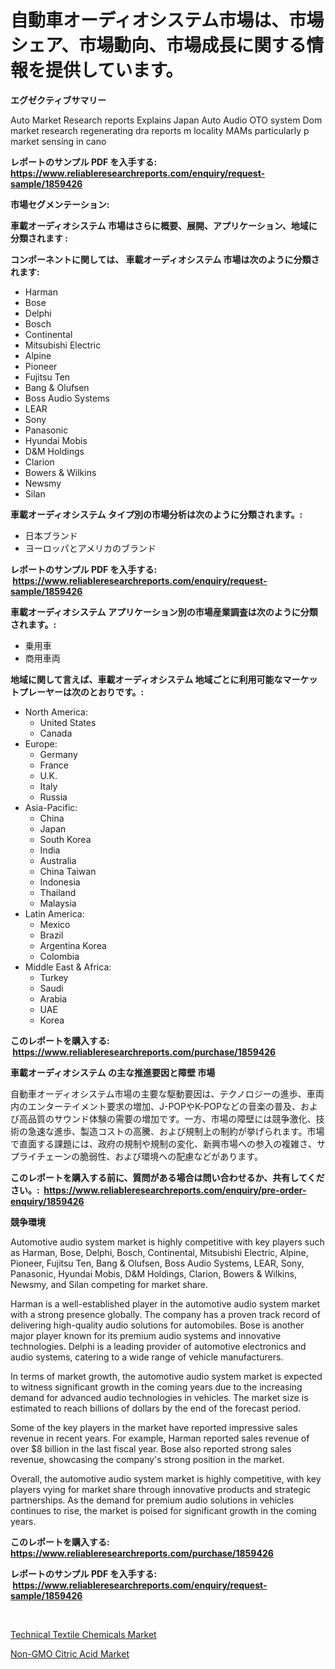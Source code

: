 <p><h1>自動車オーディオシステム市場は、市場シェア、市場動向、市場成長に関する情報を提供しています。</h1></p><p><strong>エグゼクティブサマリー</strong></p>
<p><p>Auto Market Research reports Explains Japan Auto Audio OTO system Dom market research regenerating dra reports m locality MAMs particularly p market sensing in cano</p></p>
<p><strong>レポートのサンプル PDF を入手する: <a href="https://www.reliableresearchreports.com/enquiry/request-sample/1859426">https://www.reliableresearchreports.com/enquiry/request-sample/1859426</a></strong></p>
<p><strong>市場セグメンテーション:</strong></p>
<p><strong> 車載オーディオシステム 市場はさらに概要、展開、アプリケーション、地域に分類されます :</strong></p>
<p><strong>コンポーネントに関しては、 車載オーディオシステム 市場は次のように分類されます: &nbsp;</strong></p>
<p><ul><li>Harman</li><li>Bose</li><li>Delphi</li><li>Bosch</li><li>Continental</li><li>Mitsubishi Electric</li><li>Alpine</li><li>Pioneer</li><li>Fujitsu Ten</li><li>Bang & Olufsen</li><li>Boss Audio Systems</li><li>LEAR</li><li>Sony</li><li>Panasonic</li><li>Hyundai Mobis</li><li>D&M Holdings</li><li>Clarion</li><li>Bowers & Wilkins</li><li>Newsmy</li><li>Silan</li></ul></p>
<p><strong> 車載オーディオシステム タイプ別の市場分析は次のように分類されます。:</strong></p>
<p><ul><li>日本ブランド</li><li>ヨーロッパとアメリカのブランド</li></ul></p>
<p><strong>レポートのサンプル PDF を入手する: &nbsp;<a href="https://www.reliableresearchreports.com/enquiry/request-sample/1859426">https://www.reliableresearchreports.com/enquiry/request-sample/1859426</a></strong></p>
<p><strong> 車載オーディオシステム アプリケーション別の市場産業調査は次のように分類されます。:</strong></p>
<p><ul><li>乗用車</li><li>商用車両</li></ul></p>
<p><strong>地域に関して言えば、車載オーディオシステム 地域ごとに利用可能なマーケットプレーヤーは次のとおりです。:</strong></p>
<p><ul>
    <li>
        North America:
        <ul>
            <li>United States</li>
            <li>Canada</li>
        </ul>
    </li>
    <li>
        Europe:
        <ul>
            <li>Germany</li>
            <li>France</li>
            <li>U.K.</li>
            <li>Italy</li>
            <li>Russia</li>
        </ul>
    </li>
    <li>
        Asia-Pacific:
        <ul>
            <li>China</li>
            <li>Japan</li>
            <li>South Korea</li>
            <li>India</li>
            <li>Australia</li>
            <li>China Taiwan</li>
            <li>Indonesia</li>
            <li>Thailand</li>
            <li>Malaysia</li>
        </ul>
    </li>
    <li>
        Latin America:
        <ul>
            <li>Mexico</li>
            <li>Brazil</li>
            <li>Argentina Korea</li>
            <li>Colombia</li>
        </ul>
    </li>
    <li>
        Middle East & Africa:
        <ul>
            <li>Turkey</li>
            <li>Saudi</li>
            <li>Arabia</li>
            <li>UAE</li>
            <li>Korea</li>
        </ul>
    </li>
    </ul></p>
<p><strong>このレポートを購入する: &nbsp;<a href="https://www.reliableresearchreports.com/purchase/1859426">https://www.reliableresearchreports.com/purchase/1859426</a></strong></p>
<p><strong>車載オーディオシステム の主な推進要因と障壁 市場</strong></p>
<p><p>自動車オーディオシステム市場の主要な駆動要因は、テクノロジーの進歩、車両内のエンターテイメント要求の増加、J-POPやK-POPなどの音楽の普及、および高品質のサウンド体験の需要の増加です。一方、市場の障壁には競争激化、技術の急速な進歩、製造コストの高騰、および規制上の制約が挙げられます。市場で直面する課題には、政府の規制や規制の変化、新興市場への参入の複雑さ、サプライチェーンの脆弱性、および環境への配慮などがあります。</p></p>
<p><strong>このレポートを購入する前に、質問がある場合は問い合わせるか、共有してください。:&nbsp; <a href="https://www.reliableresearchreports.com/enquiry/pre-order-enquiry/1859426">https://www.reliableresearchreports.com/enquiry/pre-order-enquiry/1859426</a></strong></p>
<p><strong>競争環境</strong></p>
<p><p>Automotive audio system market is highly competitive with key players such as Harman, Bose, Delphi, Bosch, Continental, Mitsubishi Electric, Alpine, Pioneer, Fujitsu Ten, Bang & Olufsen, Boss Audio Systems, LEAR, Sony, Panasonic, Hyundai Mobis, D&M Holdings, Clarion, Bowers & Wilkins, Newsmy, and Silan competing for market share.</p><p>Harman is a well-established player in the automotive audio system market with a strong presence globally. The company has a proven track record of delivering high-quality audio solutions for automobiles. Bose is another major player known for its premium audio systems and innovative technologies. Delphi is a leading provider of automotive electronics and audio systems, catering to a wide range of vehicle manufacturers.</p><p>In terms of market growth, the automotive audio system market is expected to witness significant growth in the coming years due to the increasing demand for advanced audio technologies in vehicles. The market size is estimated to reach billions of dollars by the end of the forecast period.</p><p>Some of the key players in the market have reported impressive sales revenue in recent years. For example, Harman reported sales revenue of over $8 billion in the last fiscal year. Bose also reported strong sales revenue, showcasing the company's strong position in the market.</p><p>Overall, the automotive audio system market is highly competitive, with key players vying for market share through innovative products and strategic partnerships. As the demand for premium audio solutions in vehicles continues to rise, the market is poised for significant growth in the coming years.</p></p>
<p><strong>このレポートを購入する: &nbsp; <a href="https://www.reliableresearchreports.com/purchase/1859426">https://www.reliableresearchreports.com/purchase/1859426</a></strong></p>
<p><strong>レポートのサンプル PDF を入手する: &nbsp;<a href="https://www.reliableresearchreports.com/enquiry/request-sample/1859426">https://www.reliableresearchreports.com/enquiry/request-sample/1859426</a></strong><strong></strong></p>
<p>&nbsp;</p>
<p><p><a href="https://github.com/Sarissaschmalingtr6fz2739/Market-Research-Report-List-1/blob/main/technical-textile-chemicals-market.md">Technical Textile Chemicals Market</a></p><p><a href="https://five-trouble-98a.notion.site/Non-GMO-Citric-Acid-Market-Research-Report-Provides-Critical-Insights-that-can-help-Shape-Business-D-f2bf8257f4fe4ae4a3c799a882881203">Non-GMO Citric Acid Market</a></p></p>